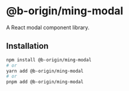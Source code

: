 # @b-origin/ming-modal

A React modal component library.

## Installation

```bash
npm install @b-origin/ming-modal
# or
yarn add @b-origin/ming-modal
# or
pnpm add @b-origin/ming-modal
```

